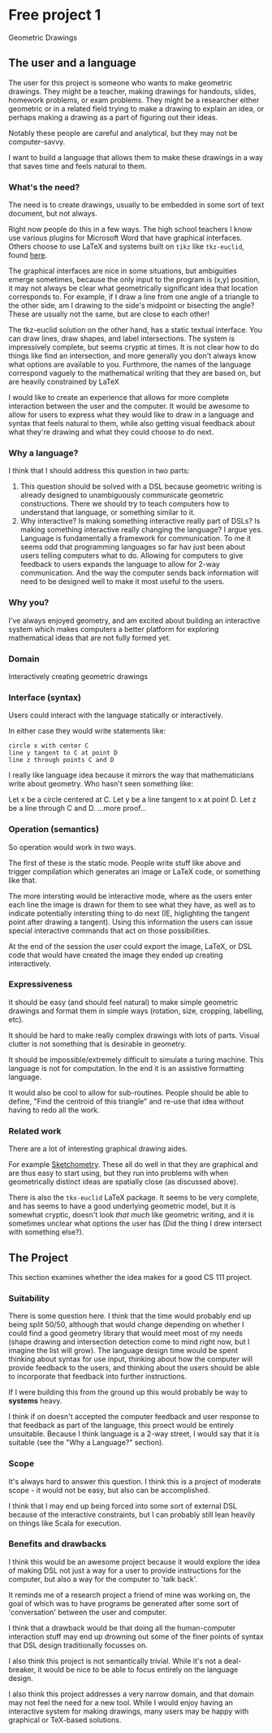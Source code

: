 # Free project 1

Geometric Drawings

## The user and a language
The user for this project is someone who wants to make geometric drawings.
They might be a teacher, making drawings for handouts, slides, homework
problems, or exam problems. They might be a researcher either geometric or in
a related field trying to make a drawing to explain an idea, or perhaps making
a drawing as a part of figuring out their ideas.

Notably these people are careful and analytical, but they may not be
computer-savvy.

I want to build a language that allows them to make these drawings in a way
that saves time and feels natural to them.

### What's the need?

The need is to create drawings, usually to be embedded in some sort of text
document, but not always.

Right now people do this in a few ways. The high school teachers I know use
various plugins for Microsoft Word that have graphical interfaces. Others
choose to use LaTeX and systems built on `tikz` like `tkz-euclid`, found
[here](https://www.ctan.org/pkg/tkz-euclide?lang=en).

The graphical interfaces are nice in some situations, but ambiguities emerge
sometimes, because the only input to the program is (x,y) position, it may not
always be clear what geometrically significant idea that location corresponds
to. For example, if I draw a line from one angle of a triangle to the other
side, am I drawing to the side's midpoint or bisecting the angle? These are
usually not the same, but are close to each other!

The tkz-euclid solution on the other hand, has a static textual interface. You
can draw lines, draw shapes, and label intersections. The system is
impressively complete, but seems cryptic at times. It is not clear how to do
things like find an intersection, and more generally you don't always know what
options are available to you. Furthmore, the names of the language correspond
vaguely to the mathematical writing that they are based on, but are heavily
constrained by LaTeX

I would like to create an experience that allows for more complete interaction
between the user and the computer. It would be awesome to allow for users to
express what they would like to draw in a language and syntax that feels
natural to them, while also getting visual feedback about what they're drawing
and what they could choose to do next.

### Why a language?

I think that I should address this question in two parts:
   1. This question should be solved with a DSL because geometric writing is
   already designed to unambiguously communicate geometric constructions. There
   we should try to teach computers how to understand that language, or
   something similar to it.
   1. Why interactive? Is making something interactive really part of DSLs? Is
   making something interactive really changing the language? I argue yes.
   Language is fundamentally a framework for communication. To me it seems odd
   that programming languages so far hav just been about users telling
   computers what to do. Allowing for computers to give feedback to users
   expands the language to allow for 2-way communication. And the way the
   computer sends back information will need to be designed well to make it
   most useful to the users.

### Why you?

I've always enjoyed geometry, and am excited about building an interactive
system which makes computers a better platform for exploring mathematical ideas
that are not fully formed yet.

### Domain

Interactively creating geometric drawings

### Interface (syntax)

Users could interact with the language statically or interactively.

In either case they would write statements like:

```
circle x with center C
line y tangent to C at point D
line z through points C and D
```

I really like language idea because it mirrors the way that mathematicians
write about geometry. Who hasn't seen something like:

Let x be a circle centered at C. Let y be a line tangent to x at point D. Let z
be a line through C and D. ...more proof...

### Operation (semantics)

So operation would work in two ways.

The first of these is the static mode. People write stuff like above and
trigger compilation which generates an image or LaTeX code, or something like
that.

The more intersting would be interactive mode, where as the users enter each
line the image is drawn for them to see what they have, as well as to indicate
potentially intersting thing to do next (IE, higlighting the tangent point
after drawing a tangent). Using this information the users can issue special
interactive commands that act on those possibilities.

At the end of the session the user could export the image, LaTeX, or DSL code
that would have created the image they ended up creating interactively.

### Expressiveness

It should be easy (and should feel natural) to make simple geometric drawings
and format them in simple ways (rotation, size, cropping, labelling, etc).

It should be hard to make really complex drawings with lots of parts. Visual
clutter is not something that is desirable in geometry.

It should be impossible/extremely difficult to simulate a turing machine. This
language is not for computation. In the end it is an assistive formatting
language.

It would also be cool to allow for sub-routines. People should be able to
define, "Find the centroid of this triangle" and re-use that idea without
having to redo all the work.

### Related work

There are a lot of interesting graphical drawing aides.

For example [Sketchometry](http://start.sketchometry.org/). These all do well
in that they are graphical and are thus easy to start using, but they run into
problems with when geometrically distinct ideas are spatially close (as
discussed above).

There is also the `tkx-euclid` LaTeX package. It seems to be very complete, and
has seems to have a good underlying geometric model, but it is somewhat
cryptic, doesn't look _that much_ like geometric writing, and it is sometimes
unclear what options the user has (Did the thing I drew intersect with
something else?).

## The Project
This section examines whether the idea makes for a good CS 111 project.


### Suitability

There is some question here. I think that the time would probably end up being
split 50/50, although that would change depending on whether I could find a
good geometry library that would meet most of my needs (shape drawing and
intersection detection come to mind right now, but I imagine the list will
grow). The language design time would be spent thinking about syntax for use
input, thinking about how the computer will provide feedback to the users, and
thinking about the users should be able to incorporate that feedback into
further instructions.

If I were building this from the ground up this would probably be way to
**systems** heavy.

I think if on doesn't accepted the computer feedback and user response to that
feedback as part of the language, this proect would be entirely unsuitable.
Because I think language is a 2-way street, I would say that it is suitable
(see the "Why a Language?" section).

### Scope

It's always hard to answer this question. I think this is a project of moderate
scope - it would not be easy, but also can be accomplished.

I think that I may end up being forced into some sort of external DSL because
of the interactive constraints, but I can probably still lean heavily on things
like Scala for execution.

### Benefits and drawbacks

I think this would be an awesome project because it would explore the idea of
making  DSL not just a way for a user to provide instructions for the computer,
but also a way for the computer to 'talk back'.

It reminds me of a research project a friend of mine was working on, the goal
of which was to have programs be generated after some sort of 'conversation'
between the user and computer.

I think that a drawback would be that doing all the human-computer interaction
stuff may end up drowning out some of the finer points of syntax that DSL
design traditionally focusses on.

I also think this project is not semantically trivial. While it's not a
deal-breaker, it would be nice to be able to focus entirely on the language
design.

I also think this project addresses a very narrow domain, and that domain may
not feel the need for a new tool. While I would enjoy having an interactive
system for making drawings, many users may be happy with graphical or TeX-based
solutions.
